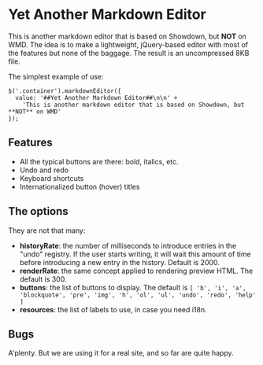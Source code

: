 # Yet Another Markdown Editor
This is another markdown editor that is based on Showdown, but **NOT** on WMD. The idea is to make a lightweight, jQuery-based editor with most of the features but none of the baggage. The result is an uncompressed 8KB file.

The simplest example of use:

```
$('.container').markdownEditor({
  value: '##Yet Another Markdown Editor##\n\n' +
    'This is another markdown editor that is based on Showdown, but **NOT** on WMD'
});
```

## Features

* All the typical buttons are there: bold, italics, etc.
* Undo and redo
* Keyboard shortcuts
* Internationalized button (hover) titles

## The options

They are not that many:

* **historyRate**: the number of milliseconds to introduce entries in the "undo" registry. If the user starts writing, it will wait this amount of time before introducing a new entry in the history. Default is 2000.
* **renderRate**: the same concept applied to rendering preview HTML. The default is 300.
* **buttons**: the list of buttons to display. The default is `[ 'b', 'i', 'a', 'blockquote', 'pre', 'img', 'h', 'ol', 'ul', 'undo', 'redo', 'help' ]`
* **resources**: the list of labels to use, in case you need i18n.

## Bugs

A'plenty. But we are using it for a real site, and so far are quite happy.
